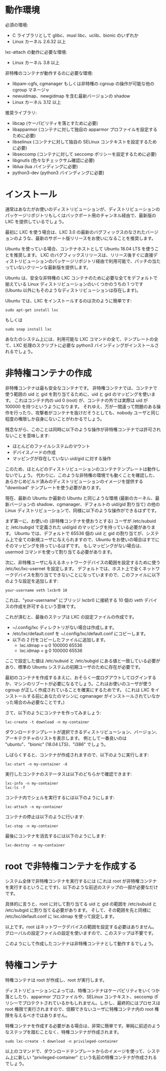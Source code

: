# 動作環境 <!-- Requirements -->

<!--
Hard dependencies:
-->
必須の環境:

<!--
 * One of glibc, musl libc, uclib or bionic as your C library
 * Linux kernel >= 2.6.32
 -->
 * C ライブラリとして glibc、musl libc、uclib、bionic のいずれか
 * Linux カーネル 2.6.32 以上

<!--
Extra dependencies for lxc-attach:
-->
lxc-attach の動作に必要な環境:

<!--
 * Linux kernel >= 3.8
 -->
 * Linux カーネル 3.8 以上

<!--
Extra dependencies for unprivileged containers:
-->
非特権のコンテナが動作するのに必要な環境:

<!--
 * libpam-cgfs, cgmanager or another CGroup manager configuring your system for unprivileged CGroups operation
 * A recent version of shadow including newuidmap and newgidmap
 * Linux kernel >= 3.12
 -->
 * libpam-cgfs, cgmanager もしくは非特権の cgroup の操作が可能な他の cgroup マネージャ
 * newuidmap、newgidmap を含む最新バージョンの shadow
 * Linux カーネル 3.12 以上

<!--
Recommended libraries:
-->
推奨ライブラリ:

<!--
 * libcap (to allow for capability drops)
 * libapparmor (to set a different apparmor profile for the container)
 * libselinux (to set a different seccomp context for the container)
 * libseccomp (to set a seccomp policy for the container)
 * libgnutls (for various checksumming)
 * liblua (for the LUA binding)
 * python3-dev (for the python3 binding)
 -->
 * libcap (ケーパビリティを落とすために必要)
 * libapparmor (コンテナに対して独自の apparmor プロファイルを設定するために必要)
 * libselinux (コンテナに対して独自の SELinux コンテキストを設定するために必要)
 * libseccomp (コンテナに対して seccomp ポリシーを設定するために必要)
 * libgnutls (色々なチェックサム確認に必要)
 * liblua (lua バインディングに必要)
 * python3-dev (python3 バインディングに必要)

# インストール<!-- Installation -->

<!--
In most cases, you'll find recent versions of LXC available for your Linux distribution.
Either directly in the distribution's package repository or through some backport channel.
-->
通常はあなたがお使いのディストリビューションが、ディストリビューションのパッケージリポジトリもしくはバックポート用のチャンネル経由で、最新版の LXC を提供しているでしょう。

<!--
For your first LXC experience, we recommend you use a recent supported release,
such as a recent bugfix release of LXC 3.0.
-->
最初に LXC を使う場合は、LXC 3.0 の最新のバグフィックスのなされたバージョンのような、最新のサポート版リリースをお使いになることを推奨します。

<!--
If using Ubuntu, we recommend you use Ubuntu 18.04 LTS as your container host.
LXC bugfix releases are available directly in the distribution package repository
shortly after release and those offer a clean (unpatched) upstream experience.
-->
Ubuntu を使っている場合、コンテナホストとして Ubuntu 18.04 LTS を使うことを推奨します。
LXC のバグフィックスリリースは、リリース後すぐに直接ディストリビューションのパッケージリポジトリ経由で利用可能で、パッチの当たっていないクリーンな最新版を提供します。

<!--
Ubuntu is also one of the few (if not only) Linux distributions to come by default
with everything that's needed for safe, unprivileged LXC containers.
-->
Ubuntu は、安全な非特権の LXC コンテナのために必要な全てをデフォルトで揃えている Linux ディストリビューションのいくつかのうちの 1 つです (Ubuntu 以外にもそのようなディストリビューションは存在します)。

<!--
On such an Ubuntu system, installing LXC is as simple as:
-->
Ubuntu では、LXC をインストールするのは次のように簡単です:

    sudo apt-get install lxc 
	
もしくは
	
	sudo snap install lxc

<!--
Your system will then have all the LXC commands available, all its templates
as well as the python3 binding should you want to script LXC.
-->
あなたのシステム上には、利用可能な LXC コマンドの全て、テンプレートの全て、LXC 処理のスクリプトに必要な python3 バインディングがインストールされるでしょう。


# 非特権コンテナの作成 <!-- Creating unprivileged containers as a user -->

<!--
Unprivileged containers are the safest containers.
Those use a map of uid and gid to allocate a range of uids and gids to a container.
That means that uid 0 (root) in the container is actually something like uid 100000
outside the container. So should something go very wrong and an attacker manages
to escape the container, they'll find themselves with about as many rights as a nobody user.
-->
非特権コンテナは最も安全なコンテナです。
非特権コンテナでは、コンテナで使う範囲の uid と gid を割り当てるために、uid と gid のマッピングを使います。
これはコンテナ内の uid 0 (root) が、コンテナの外では実際は uid が 100000 を持つというようになります。
それゆえ、万が一間違って問題のある操作を行ったり、攻撃者がコンテナを抜けだそうとしても、nobody ユーザと同じ程度の権限しか自身にないことがわかるでしょう。

<!--
Unfortunately this also means that the following common operations aren't allowed:
-->
残念ながら、このことは同時に以下のような操作が非特権コンテナでは許可されないことを意味します:

<!--
  * mounting of most filesystems
  * creating device nodes
  * any operation against a uid/gid outside of the mapped set
  -->
  * ほとんどのファイルシステムのマウント
  * デバイスノードの作成
  * マッピングが存在していない uid/gid に対する操作

<!--
Because of that, most distribution templates simply won't work with those.
Instead you should the "download" template which will provide you with pre-built images
of the distributions that are known to work in such an environment.
-->
このため、ほとんどのディストリビューションのコンテナテンプレートは動作しないでしょう。
代わりに、このような非特権の環境でも動くことを確認した、あらかじめビルド済みのディストリビューションのイメージを提供する "download" テンプレートを使う必要があります。

<!--
Now, everything below assumes a recent Ubuntu system or another Linux distribution which offers
a similar experience (recent kernel, recent version of shadow, cgmanager and default uid/gid allocation).
-->
現在、最新の Ubuntu か最新の Ubuntu と同じような環境 (最新のカーネル、最新バージョンの shadow、cgmanager、デフォルトの uid/gid 割り当て) の他の Linux ディストリビューションで、同様に以下のような操作ができるはずです。

<!--
First of all, you need to make sure your user has a uid and gid map defined in /etc/subuid and /etc/subgid.
On Ubuntu systems, a default allocation of 65536 uids and gids is given to every new user on the system,
so you should already have one. If not, you'll have to use usermod to give yourself one.
-->
まず第一に、お使いの (非特権コンテナを使おうとする) ユーザが /etc/subuid と /etc/subgid で定義された uid/gid のマッピングを持っている必要があります。
Ubuntu では、デフォルトで 65536 個の uid と gid の割り当てが、システム上で全ての新規ユーザに与えられますので、Ubuntu をお使いの場合はすでにそのマッピングを持っているはずです。
もしマッピングがない場合は、usermod コマンドを使って割り当てる必要があります。

<!--
Next up is /etc/lxc/lxc-usernet which is used to set network devices quota for unprivileged users.
By default, your user isn't allowed to create any network device on the host, to change that, add:
-->
次に、非特権ユーザに与えるネットワークデバイスの範囲を設定するために使う /etc/lxc/lxc-usernet を設定します。
デフォルトでは、ホスト上で全くネットワークデバイスを割り当てできないことになっていますので、このファイルに以下のような設定を追加します:

    your-username veth lxcbr0 10

<!--
This means that "your-username" is allowed to create up to 10 veth devices connected to the lxcbr0 bridge.
-->
これは、"your-username" にブリッジ lxcbr0 に接続する 10 個の veth デバイスの作成を許可するという意味です。


<!--
With that done, the last step is to create an LXC configuration file.
-->
これが済むと、最後のステップは LXC の設定ファイルの作成です。

<!--
 * Create the ~/.config/lxc directory if it doesn't exist.
 * Copy /etc/lxc/default.conf to ~/.config/lxc/default.conf
 * Append the following two lines to it:
    * lxc.idmap = u 0 100000 65536
    * lxc.idmap = g 0 100000 65536
 -->
 * ~/.config/lxc ディレクトリがない場合は作成します。
 * /etc/lxc/default.conf を ~/.config/lxc/default.conf にコピーします。
 * 以下の 2 行をコピーしたファイルに追加します。
    * lxc.idmap = u 0 100000 65536
    * lxc.idmap = g 0 100000 65536

<!--
Those values should match those found in /etc/subuid and /etc/subgid, the values above are those expected
for the first user on a standard Ubuntu system.
-->
ここで設定した値は /etc/subuid と /etc/subgid にある値と一致している必要があり、標準の Ubuntu システムの初期ユーザのために存在が必要です。

<!--
Just before you create your first container, you probably should logout and login again,
or even reboot your machine to make sure that your user is placed in the right cgroups.
(This is only required if cgmanager wasn't installed on your machine prior to you installing LXC.)
-->
最初のコンテナを作成するまえに、おそらく一度ログアウトしてログインするか、マシンのリブートが必要になるでしょう。これはお使いのユーザが使う cgroup が正しく作成されていることを確実にするためです。
(これは LXC をインストールする前にあなたのマシンに cgmanager がインストールされていなかった場合のみ必要なことです。)

<!--
And now, create your first container with:
-->
さて、以下のようにコンテナを作ってみましょう:

    lxc-create -t download -n my-container

<!--
The download template will show you a list of distributions, versions and architectures to choose from.
A good example would be "ubuntu", "bionic" (18.04 LTS) and "i386".
-->
ダウンロードテンプレートが選択できるディストリビューション、バージョン、アーキテクチャのリストを表示します。
例として一番良いのは "ubuntu"、"bionic" (18.04 LTS)、"i386" でしょう。

<!--
A few seconds later your container will be created and you can start it with:
-->
しばらくすると、コンテナが作成されますので、以下のように実行します:

    lxc-start -n my-container -d

<!--
You can then confirm its status with either of:
-->
実行したコンテナのステータスは以下のどちらかで確認できます:

    lxc-info -n my-container
    lxc-ls -f

<!--
And get a shell inside it with:
-->
コンテナ内でシェルを実行するには以下のようにします:

    lxc-attach -n my-container

<!--
Stopping it can be done with:
-->
コンテナの停止は以下のように行います:

    lxc-stop -n my-container

<!--
And finally removing it with:
-->
最後にコンテナを消去するには以下のようにします:

    lxc-destroy -n my-container

# root で非特権コンテナを作成する <!-- Creating unprivileged containers as root -->

<!--
To run a system-wide unprivileged container (that is, an unprivileged container started by root)
you'll need to follow only a subset of the steps above.
-->
システム全体で非特権コンテナを実行するには (これは root が非特権コンテナを実行するということです)、以下のような前述のステップの一部が必要なだけです。

<!--
Specifically, you need to manually allocate a uid and gid range to root in /etc/subuid and /etc/subgid.
And then set that range in /etc/lxc/default.conf using lxc.idmap entries similar to those above.
-->
具体的に言うと、root に対して割り当てる uid と gid の範囲を /etc/subuid と /etc/subgid に割り当てる必要があります。
そして、その範囲を先と同様に /etc/lxc/default.conf に lxc.idmap を使って設定します。

<!--
And that's it. Root doesn't need network devices quota and uses the
global configuration file so the other steps don't apply.
-->
以上です。root はネットワークデバイスの範囲を設定する必要はありません。グローバルの設定ファイルの設定を使いますので、このステップは不要です。

<!--
Any container you create as root from that point on will be running unprivileged.
-->
このようにして作成したコンテナは非特権コンテナとして動作するでしょう。

# 特権コンテナ <!-- Creating privileged containers -->

<!--
Privileged containers are containers created by root and running as root.
-->
特権コンテナは root が作成し、root が実行します。

<!--
Depending on the Linux distribution, they may be protected by some capability dropping, apparmor profiles,
selinux context or seccomp policies but ultimately, the processes still run as root and so you should never
give access to root inside a privileged container to an untrusted party.
-->
ディストリビューションによっては、特権コンテナはケーパビリティをいくつか落としたり、apparmor プロファイルや、SELinux コンテキスト、seccomp ポリシーでプロテクトされているかもしれません。しかし、最終的にはプロセスは root 権限で実行されますので、信頼できないユーザに特権コンテナ内の root 権限を与えるべきではありません。



<!--
If you still have to create privileged containers, it's quite simple. Simply don't do any of the configuration
described above and LXC will create privileged containers.
-->
特権コンテナを作成する必要がある場合は、非常に簡単です。単純に前述のようなステップを踏むことなく、特権コンテナが作成されます。

<!--
So:
-->

    sudo lxc-create -t download -n privileged-container

<!--
Will create a new "privileged-container" privileged container on your system using an image from the download template.
-->

以上のコマンドで、ダウンロードテンプレートからのイメージを使って、システム上に新しい "privileged-container" という名前の特権コンテナが作成されるでしょう。
